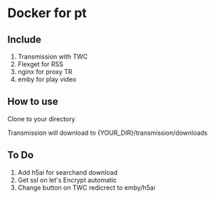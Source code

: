 # Docker for pt

## Include

1. Transmission with TWC
1. Flexget for RSS
1. nginx for proxy TR
1. emby for play video

## How to use

Clone to your directory

Transmission will download to  {YOUR_DIR}/transmission/downloads

## To Do

1. Add h5ai for searchand download
1. Get ssl on let's Encrypt automatic
1. Change button on TWC redicrect to emby/h5ai


